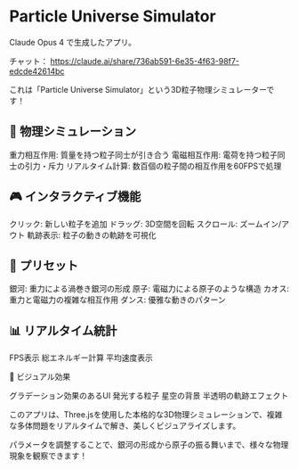 # Particle Universe Simulator

Claude Opus 4 で生成したアプリ。

チャット： https://claude.ai/share/736ab591-6e35-4f63-98f7-edcde42614bc

これは「Particle Universe Simulator」という3D粒子物理シミュレーターです！

## 🌟 物理シミュレーション

重力相互作用: 質量を持つ粒子同士が引き合う
電磁相互作用: 電荷を持つ粒子同士の引力・斥力
リアルタイム計算: 数百個の粒子間の相互作用を60FPSで処理

## 🎮 インタラクティブ機能

クリック: 新しい粒子を追加
ドラッグ: 3D空間を回転
スクロール: ズームイン/アウト
軌跡表示: 粒子の動きの軌跡を可視化

## 🎯 プリセット

銀河: 重力による渦巻き銀河の形成
原子: 電磁力による原子のような構造
カオス: 重力と電磁力の複雑な相互作用
ダンス: 優雅な動きのパターン

## 📊 リアルタイム統計

FPS表示
総エネルギー計算
平均速度表示

🎨 ビジュアル効果

グラデーション効果のあるUI
発光する粒子
星空の背景
半透明の軌跡エフェクト

このアプリは、Three.jsを使用した本格的な3D物理シミュレーションで、複雑な多体問題をリアルタイムで解き、美しくビジュアライズします。

パラメータを調整することで、銀河の形成から原子の振る舞いまで、様々な物理現象を観察できます！
